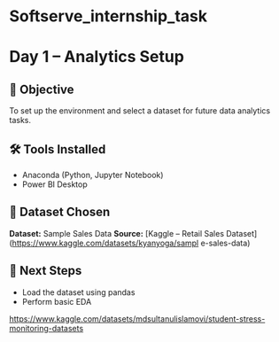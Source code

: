 # Softserve_internship_task

# Day 1 – Analytics Setup
## 📘 Objective
To set up the environment and select a dataset for
future data analytics tasks.
## 🛠 Tools Installed
- Anaconda (Python, Jupyter Notebook)
- Power BI Desktop
## 📂 Dataset Chosen
**Dataset:** Sample Sales Data
**Source:** [Kaggle – Retail Sales
Dataset](https://www.kaggle.com/datasets/kyanyoga/sampl
e-sales-data)
## 🚀 Next Steps
- Load the dataset using pandas
- Perform basic EDA












































https://www.kaggle.com/datasets/mdsultanulislamovi/student-stress-monitoring-datasets
